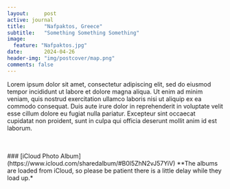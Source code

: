 ```yaml
---
layout:     post
active: journal
title:      "Nafpaktos, Greece"
subtitle:   "Something Something Something"
image:
  feature: "Nafpaktos.jpg"
date:       2024-04-26
header-img: "img/postcover/map.png"
comments: false
---
```


Lorem ipsum dolor sit amet, consectetur adipiscing elit, sed do eiusmod tempor incididunt ut labore et dolore magna aliqua. Ut enim ad minim veniam, quis nostrud exercitation ullamco laboris nisi ut aliquip ex ea commodo consequat. Duis aute irure dolor in reprehenderit in voluptate velit esse cillum dolore eu fugiat nulla pariatur. Excepteur sint occaecat cupidatat non proident, sunt in culpa qui officia deserunt mollit anim id est laborum.

<br>
<br>
### [iCloud Photo Album](https://www.icloud.com/sharedalbum/#B0l5ZhN2vJ57YiV) 
**The albums are loaded from iCloud, so please be patient there is a little delay while they load up.*
